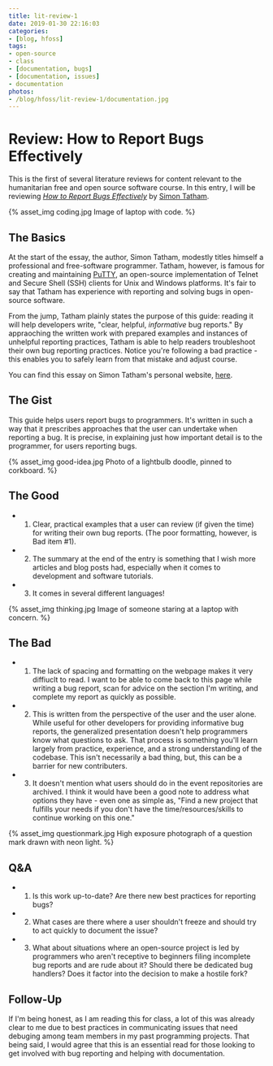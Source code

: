 ```yaml
---
title: lit-review-1
date: 2019-01-30 22:16:03
categories: 
- [blog, hfoss]
tags:
- open-source
- class
- [documentation, bugs]
- [documentation, issues]
- documentation
photos:
- /blog/hfoss/lit-review-1/documentation.jpg
---
```


# Review: How to Report Bugs Effectively #

This is the first of several literature reviews for content relevant to the humanitarian free and open source software course. In this entry, I will be reviewing *[How to Report Bugs Effectively](https://www.chiark.greenend.org.uk/~sgtatham/bugs.html)* by [Simon Tatham](https://www.chiark.greenend.org.uk/~sgtatham/).

<!-- more -->

{% asset_img coding.jpg Image of laptop with code. %}

## The Basics ##

At the start of the essay, the author, Simon Tatham, modestly titles himself a professional and free-software programmer. Tatham, however, is famous for creating and maintaining [PuTTY](https://en.wikipedia.org/wiki/PuTTY), an open-source implementation of Telnet and Secure Shell (SSH) clients for Unix and Windows platforms. It's fair to say that Tatham has experience with reporting and solving bugs in open-source software.

From the jump, Tatham plainly states the purpose of this guide: reading it will help developers write, "clear, helpful, *informative* bug reports." By appraoching the written work with prepared examples and instances of unhelpful reporting practices, Tatham is able to help readers troubleshoot their own bug reporting practices. Notice you're following a bad practice - this enables you to safely learn from that mistake and adjust course.

You can find this essay on Simon Tatham's personal website, [here](https://www.chiark.greenend.org.uk/~sgtatham/bugs.html).

## The Gist ##

This guide helps users report bugs to programmers. It's written in such a way that it prescribes approaches that the user can undertake when reporting a bug. It is precise, in explaining just how important detail is to the programmer, for users reporting bugs.

{% asset_img good-idea.jpg Photo of a lightbulb doodle, pinned to corkboard. %}

## The Good ##

- 1) Clear, practical examples that a user can review (if given the time) for writing their own bug reports. (The poor formatting, however, is Bad item #1).
- 2) The summary at the end of the entry is something that I wish more articles and blog posts had, especially when it comes to development and software tutorials.
- 3) It comes in several different languages!

{% asset_img thinking.jpg Image of someone staring at a laptop with concern. %}

## The Bad ##

- 1) The lack of spacing and formatting on the webpage makes it very diffiuclt to read. I want to be able to come back to this page while writing a bug report, scan for advice on the section I'm writing, and complete my report as quickly as possible.
- 2) This is written from the perspective of the user and the user alone. While useful for other developers for providing informative bug reports, the generalized presentation doesn't help programmers know what questions to ask. That process is something you'll learn largely from practice, experience, and a strong understanding of the codebase. This isn't necessarily a bad thing, but, this can be a barrier for new contributers.
- 3) It doesn't mention what users should do in the event repositories are archived. I think it would have been a good note to address what options they have - even one as simple as, "Find a new project that fulfills your needs if you don't have the time/resources/skills to continue working on this one."

{% asset_img questionmark.jpg High exposure photograph of a question mark drawn with neon light. %}

## Q&A ##

- 1) Is this work up-to-date? Are there new best practices for reporting bugs?
- 2) What cases are there where a user shouldn't freeze and should try to act quickly to document the issue?
- 3) What about situations where an open-source project is led by programmers who aren't receptive to beginners filing incomplete bug reports and are rude about it? Should there be dedicated bug handlers? Does it factor into the decision to make a hostile fork?

## Follow-Up ##

If I'm being honest, as I am reading this for class, a lot of this was already clear to me due to best practices in communicating issues that need debuging among team members in my past programming projects. That being said, I would agree that this is an essential read for those looking to get involved with bug reporting and helping with documentation.